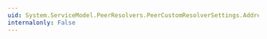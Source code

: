 ```yaml
---
uid: System.ServiceModel.PeerResolvers.PeerCustomResolverSettings.Address
internalonly: False
---
```


